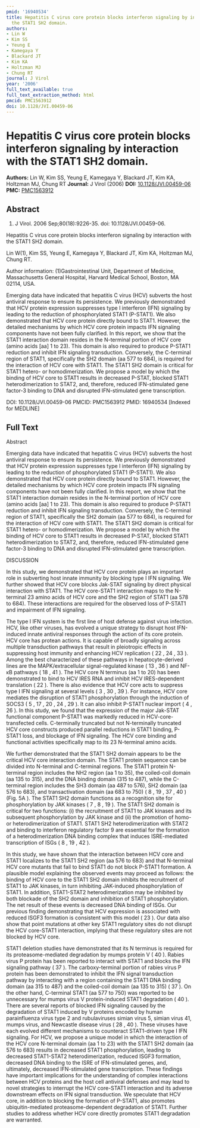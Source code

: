 ```yaml
---
pmid: '16940534'
title: Hepatitis C virus core protein blocks interferon signaling by interaction with
  the STAT1 SH2 domain.
authors:
- Lin W
- Kim SS
- Yeung E
- Kamegaya Y
- Blackard JT
- Kim KA
- Holtzman MJ
- Chung RT
journal: J Virol
year: '2006'
full_text_available: true
full_text_extraction_method: html
pmcid: PMC1563912
doi: 10.1128/JVI.00459-06
---
```


# Hepatitis C virus core protein blocks interferon signaling by interaction with the STAT1 SH2 domain.
**Authors:** Lin W, Kim SS, Yeung E, Kamegaya Y, Blackard JT, Kim KA, Holtzman MJ, Chung RT
**Journal:** J Virol (2006)
**DOI:** [10.1128/JVI.00459-06](https://doi.org/10.1128/JVI.00459-06)
**PMC:** [PMC1563912](https://www.ncbi.nlm.nih.gov/pmc/articles/PMC1563912/)

## Abstract

1. J Virol. 2006 Sep;80(18):9226-35. doi: 10.1128/JVI.00459-06.

Hepatitis C virus core protein blocks interferon signaling by interaction with 
the STAT1 SH2 domain.

Lin W(1), Kim SS, Yeung E, Kamegaya Y, Blackard JT, Kim KA, Holtzman MJ, Chung 
RT.

Author information:
(1)Gastrointestinal Unit, Department of Medicine, Massachusetts General 
Hospital, Harvard Medical School, Boston, MA 02114, USA.

Emerging data have indicated that hepatitis C virus (HCV) subverts the host 
antiviral response to ensure its persistence. We previously demonstrated that 
HCV protein expression suppresses type I interferon (IFN) signaling by leading 
to the reduction of phosphorylated STAT1 (P-STAT1). We also demonstrated that 
HCV core protein directly bound to STAT1. However, the detailed mechanisms by 
which HCV core protein impacts IFN signaling components have not been fully 
clarified. In this report, we show that the STAT1 interaction domain resides in 
the N-terminal portion of HCV core (amino acids [aa] 1 to 23). This domain is 
also required to produce P-STAT1 reduction and inhibit IFN signaling 
transduction. Conversely, the C-terminal region of STAT1, specifically the SH2 
domain (aa 577 to 684), is required for the interaction of HCV core with STAT1. 
The STAT1 SH2 domain is critical for STAT1 hetero- or homodimerization. We 
propose a model by which the binding of HCV core to STAT1 results in decreased 
P-STAT, blocked STAT1 heterodimerization to STAT2, and, therefore, reduced 
IFN-stimulated gene factor-3 binding to DNA and disrupted IFN-stimulated gene 
transcription.

DOI: 10.1128/JVI.00459-06
PMCID: PMC1563912
PMID: 16940534 [Indexed for MEDLINE]

## Full Text

Abstract

Emerging data have indicated that hepatitis C virus (HCV) subverts the host antiviral response to ensure its persistence. We previously demonstrated that HCV protein expression suppresses type I interferon (IFN) signaling by leading to the reduction of phosphorylated STAT1 (P-STAT1). We also demonstrated that HCV core protein directly bound to STAT1. However, the detailed mechanisms by which HCV core protein impacts IFN signaling components have not been fully clarified. In this report, we show that the STAT1 interaction domain resides in the N-terminal portion of HCV core (amino acids [aa] 1 to 23). This domain is also required to produce P-STAT1 reduction and inhibit IFN signaling transduction. Conversely, the C-terminal region of STAT1, specifically the SH2 domain (aa 577 to 684), is required for the interaction of HCV core with STAT1. The STAT1 SH2 domain is critical for STAT1 hetero- or homodimerization. We propose a model by which the binding of HCV core to STAT1 results in decreased P-STAT, blocked STAT1 heterodimerization to STAT2, and, therefore, reduced IFN-stimulated gene factor-3 binding to DNA and disrupted IFN-stimulated gene transcription.

DISCUSSION

In this study, we demonstrated that HCV core protein plays an important role in subverting host innate immunity by blocking type I IFN signaling. We further showed that HCV core blocks Jak-STAT signaling by direct physical interaction with STAT1. The HCV core-STAT1 interaction maps to the N-terminal 23 amino acids of HCV core and the SH2 region of STAT1 (aa 578 to 684). These interactions are required for the observed loss of P-STAT1 and impairment of IFN signaling.

The type I IFN system is the first line of host defense against virus infection. HCV, like other viruses, has evolved a unique strategy to disrupt host IFN-induced innate antiviral responses through the action of its core protein. HCV core has protean actions. It is capable of broadly signaling across multiple transduction pathways that result in pleiotropic effects in suppressing host immunity and enhancing HCV replication ( 22 , 24 , 33 ). Among the best characterized of these pathways in hepatocyte-derived lines are the MAPK/extracellular signal-regulated kinase ( 13 , 36 ) and NF-κB pathways ( 18 , 41 ). The HCV core N terminus (aa 1 to 20) has been demonstrated to bind to HCV IRES RNA and inhibit HCV IRES-dependent translation ( 22 ). There is also evidence that HCV core acts to suppress type I IFN signaling at several levels ( 3 , 30 , 39 ). For instance, HCV core mediates the disruption of STAT1 phosphorylation through the induction of SOCS3 ( 5 , 17 , 20 , 24 , 29 ). It can also inhibit P-STAT1 nuclear import ( 4 , 26 ). In this study, we found that the expression of the major Jak-STAT functional component P-STAT1 was markedly reduced in HCV-core-transfected cells. C-terminally truncated but not N-terminally truncated HCV core constructs produced parallel reductions in STAT1 binding, P-STAT1 loss, and blockage of IFN signaling. The HCV core binding and functional activities specifically map to its 23 N-terminal amino acids.

We further demonstrated that the STAT1 SH2 domain appears to be the critical HCV core interaction domain. The STAT1 protein sequence can be divided into N-terminal and C-terminal regions. The STAT1 protein N-terminal region includes the NH2 region (aa 1 to 35), the coiled-coil domain (aa 135 to 315), and the DNA binding domain (315 to 487), while the C-terminal region includes the SH3 domain (aa 487 to 576), SH2 domain (aa 576 to 683), and transactivation domain (aa 683 to 750) ( 8 , 19 , 37 , 40 ) (Fig. 5A ). The STAT1 SH2 domain functions as a recognition site for phosphorylation by JAK kinases ( 7 , 8 , 19 ). The STAT1 SH2 domain is critical for two functions: (i) the recruitment of STAT1 to JAK kinases and its subsequent phosphorylation by JAK kinase and (ii) the promotion of homo- or heterodimerization of STAT1. STAT1 SH2 heterodimerization with STAT2 and binding to interferon regulatory factor 9 are essential for the formation of a heterodimerization DNA binding complex that induces ISRE-mediated transcription of ISGs ( 8 , 19 , 42 ).

In this study, we have shown that the interaction between HCV core and STAT1 localizes to the STAT1 SH2 region (aa 576 to 683) and that N-terminal HCV core mutants that fail to bind STAT1 do not block P-STAT1 formation. A plausible model explaining the observed events may proceed as follows: the binding of HCV core to the STAT1 SH2 domain inhibits the recruitment of STAT1 to JAK kinases, in turn inhibiting JAK-induced phosphorylation of STAT1. In addition, STAT1-STAT2 heterodimerization may be inhibited by both blockade of the SH2 domain and inhibition of STAT1 phosphorylation. The net result of these events is decreased DNA binding of ISGs. Our previous finding demonstrating that HCV expression is associated with reduced ISGF3 formation is consistent with this model ( 23 ). Our data also show that point mutations at other key STAT1 regulatory sites do not disrupt the HCV core-STAT1 interaction, implying that these regulatory sites are not blocked by HCV core.

STAT1 deletion studies have demonstrated that its N terminus is required for its proteasome-mediated degradation by mumps protein V ( 40 ). Rabies virus P protein has been reported to interact with STAT1 and blocks the IFN signaling pathway ( 37 ). The carboxy-terminal portion of rabies virus P protein has been demonstrated to inhibit the IFN signal transduction pathway by interacting with a region containing the STAT1 DNA binding domain (aa 315 to 487) and the coiled-coil domain (aa 135 to 315) ( 37 ). On the other hand, C-terminal STAT1 (aa 577 to 750) was reported to be unnecessary for mumps virus V protein-induced STAT1 degradation ( 40 ). There are several reports of blocked IFN signaling caused by the degradation of STAT1 induced by V proteins encoded by human parainfluenza virus type 2 and rubulaviruses simian virus 5, simian virus 41, mumps virus, and Newcastle disease virus ( 28 , 40 ). These viruses have each evolved different mechanisms to counteract STAT1-driven type I IFN signaling. For HCV, we propose a unique model in which the interaction of the HCV core N-terminal domain (aa 1 to 23) with the STAT1 SH2 domain (aa 576 to 683) results in decreased STAT1 phosphorylation, leading to decreased STAT1-STAT2 heterodimerization, reduced ISGF3 formation, decreased DNA binding to the ISRE of IFN-stimulated genes, and, ultimately, decreased IFN-stimulated gene transcription. These findings have important implications for the understanding of complex interactions between HCV proteins and the host cell antiviral defenses and may lead to novel strategies to interrupt the HCV core-STAT1 interaction and its adverse downstream effects on IFN signal transduction. We speculate that HCV core, in addition to blocking the formation of P-STAT1, also promotes ubiquitin-mediated proteasome-dependent degradation of STAT1. Further studies to address whether HCV core directly promotes STAT1 degradation are warranted.
